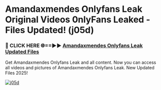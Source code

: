 # Amandaxmendes Onlyfans Leak Original Videos 0nlyFans Leaked - Files Updated! (j05d)

<h3>🔴 CLICK HERE 🌐==►► <a href="https://tinyurl.com/4seja8ks" rel="nofollow">Amandaxmendes Onlyfans Leak Updated Files</a></h3>

Get Amandaxmendes Onlyfans Leak and all content. Now you can access all videos and pictures of Amandaxmendes Onlyfans Leak. New Updated Files 2025!

[![j05d](https://i.imgur.com/EWjZXRe.gif)](https://tinyurl.com/4seja8ks)
